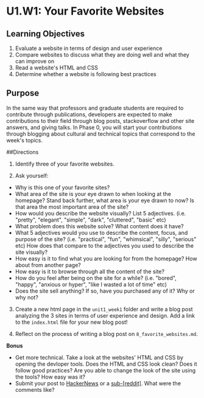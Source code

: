 # U1.W1: Your Favorite Websites


## Learning Objectives
1. Evaluate a website in terms of design and user experience
2. Compare websites to discuss what they are doing well and what they can improve on
3. Read a website's HTML and CSS 
4. Determine whether a website is following best practices

## Purpose
In the same way that professors and graduate students are required to contribute through publications, developers are expected to make contributions to their field through blog posts, stackoverflow and other site answers, and giving talks. In Phase 0, you will start your contributions through blogging about cultural and technical topics that correspond to the week's topics. 

##Directions

1. Identify three of your favorite websites. 

2. Ask yourself:
  * Why is this one of your favorite sites?
  * What area of the site is your eye drawn to when looking at the homepage? Stand back further, what area is your eye drawn to now? Is that area the most important area of the site?
  * How would you describe the website visually? List 5 adjectives. (i.e. "pretty", "elegant", "simple", "dark", "cluttered", "basic" etc)
  * What problem does this website solve? What content does it have?  
  * What 5 adjectives would you use to describe the content, focus, and purpose of the site? (i.e. "practical", "fun", "whimsical", "silly", "serious" etc) How does that compare to the adjectives you used to describe the site visually?
  * How easy is it to find what you are looking for from the homepage? How about from another page?
  * How easy is it to browse through all the content of the site?
  * How do you feel after being on the site for a while? (i.e. "bored", "happy", "anxious or hyper", "like I wasted a lot of time" etc)
  * Does the site sell anything? If so, have you purchased any of it? Why or why not?

3. Create a new html page in the `unit1_week1` folder and write a blog post analyzing the 3 sites in terms of user experience and design.  Add a link to the `index.html` file for your new blog post!


4. Reflect on the process of writing a blog post on `8_favorite_websites.md`.

**Bonus**
* Get more technical. Take a look at the websites' HTML and CSS by opening the devloper tools. Does the HTML and CSS look clean? Does it follow good practices? Are you able to change the look of the site using the tools? How easy was it?
* Submit your post to <a href="http://news.ycombinator.com" target="_blank">HackerNews</a> or a <a href="http://www.reddit.com" target="_blank">sub-[reddit]</a>.  What were the comments like?